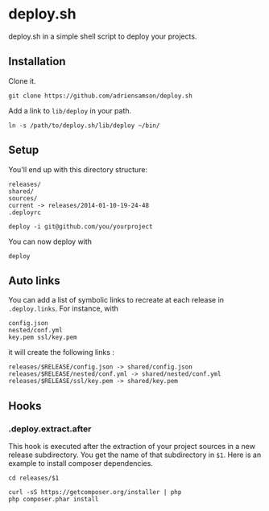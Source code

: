 # deploy.sh

deploy.sh in a simple shell script to deploy your projects.

## Installation

Clone it.
```
git clone https://github.com/adriensamson/deploy.sh
```
Add a link to `lib/deploy` in your path.
```
ln -s /path/to/deploy.sh/lib/deploy ~/bin/
```

## Setup

You'll end up with this directory structure:

```
releases/
shared/
sources/
current -> releases/2014-01-10-19-24-48
.deployrc
```

```
deploy -i git@github.com/you/yourproject
```

You can now deploy with
```
deploy
```

## Auto links

You can add a list of symbolic links to recreate at each release in `.deploy.links`. For instance, with

```
config.json
nested/conf.yml
key.pem ssl/key.pem
```

it will create the following links :

```
releases/$RELEASE/config.json -> shared/config.json
releases/$RELEASE/nested/conf.yml -> shared/nested/conf.yml
releases/$RELEASE/ssl/key.pem -> shared/key.pem
```

## Hooks

### .deploy.extract.after
This hook is executed after the extraction of your project sources in a new release subdirectory. You get the name of that subdirectory in `$1`. Here is an example to install composer dependencies.
```
cd releases/$1

curl -sS https://getcomposer.org/installer | php
php composer.phar install
```
